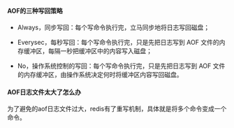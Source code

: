 #### AOF的三种写回策略

- Always，同步写回：每个写命令执行完，立马同步地将日志写回磁盘；

- Everysec，每秒写回：每个写命令执行完，只是先把日志写到 AOF 文件的内存缓冲区，每隔一秒把缓冲区中的内容写入磁盘；

- No，操作系统控制的写回：每个写命令执行完，只是先把日志写到 AOF 文件的内存缓冲区，由操作系统决定何时将缓冲区内容写回磁盘。

#### AOF日志文件太大了怎么办

为了避免的aof日志文件过大，redis有了重写机制，具体就是将多个命令变成一个命令。